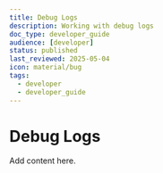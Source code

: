 ```yaml
---
title: Debug Logs
description: Working with debug logs
doc_type: developer_guide
audience: [developer]
status: published
last_reviewed: 2025-05-04
icon: material/bug
tags:
  - developer
  - developer_guide
---
```


# Debug Logs

Add content here.
